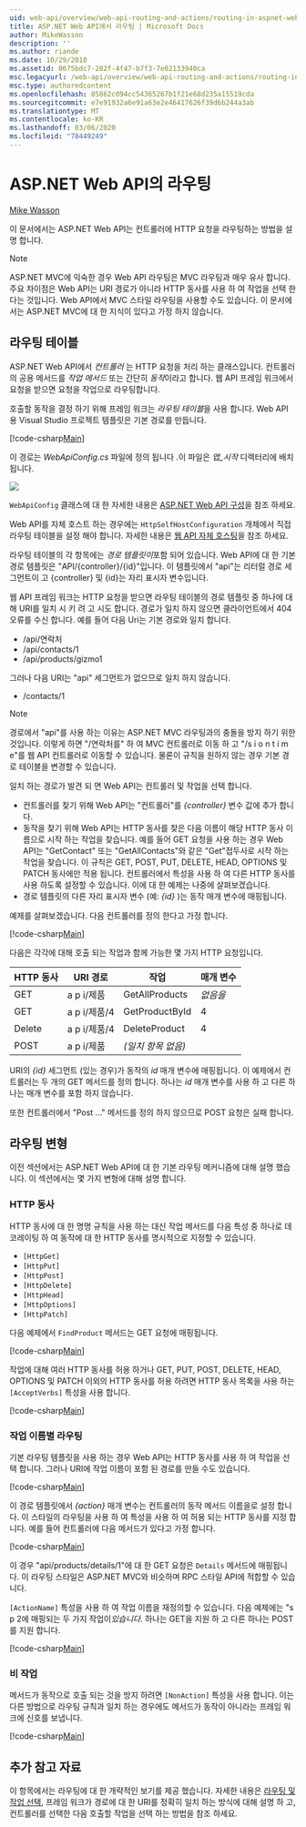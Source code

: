 ```yaml
---
uid: web-api/overview/web-api-routing-and-actions/routing-in-aspnet-web-api
title: ASP.NET Web API에서 라우팅 | Microsoft Docs
author: MikeWasson
description: ''
ms.author: riande
ms.date: 10/29/2018
ms.assetid: 0675bdc7-282f-4f47-b7f3-7e02133940ca
msc.legacyurl: /web-api/overview/web-api-routing-and-actions/routing-in-aspnet-web-api
msc.type: authoredcontent
ms.openlocfilehash: 85862c094cc54365267b1f21e68d235a15519cda
ms.sourcegitcommit: e7e91932a6e91a63e2e46417626f39d6b244a3ab
ms.translationtype: MT
ms.contentlocale: ko-KR
ms.lasthandoff: 03/06/2020
ms.locfileid: "78449249"
---
```

# <a name="routing-in-aspnet-web-api"></a>ASP.NET Web API의 라우팅

[Mike Wasson](https://github.com/MikeWasson)

이 문서에서는 ASP.NET Web API는 컨트롤러에 HTTP 요청을 라우팅하는 방법을 설명 합니다.

> [!NOTE]
> ASP.NET MVC에 익숙한 경우 Web API 라우팅은 MVC 라우팅과 매우 유사 합니다. 주요 차이점은 Web API는 URI 경로가 아니라 HTTP 동사를 사용 하 여 작업을 선택 한다는 것입니다. Web API에서 MVC 스타일 라우팅을 사용할 수도 있습니다. 이 문서에서는 ASP.NET MVC에 대 한 지식이 있다고 가정 하지 않습니다.

## <a name="routing-tables"></a>라우팅 테이블

ASP.NET Web API에서 *컨트롤러* 는 HTTP 요청을 처리 하는 클래스입니다. 컨트롤러의 공용 메서드를 *작업 메서드* 또는 간단히 *동작*이라고 합니다. 웹 API 프레임 워크에서 요청을 받으면 요청을 작업으로 라우팅합니다.

호출할 동작을 결정 하기 위해 프레임 워크는 *라우팅 테이블*을 사용 합니다. Web API 용 Visual Studio 프로젝트 템플릿은 기본 경로를 만듭니다.

[!code-csharp[Main](routing-in-aspnet-web-api/samples/sample1.cs)]

이 경로는 *WebApiConfig.cs* 파일에 정의 됩니다 .이 파일은 *앱\_시작* 디렉터리에 배치 됩니다.

![](routing-in-aspnet-web-api/_static/image1.png)

`WebApiConfig` 클래스에 대 한 자세한 내용은 [ASP.NET Web API 구성](../advanced/configuring-aspnet-web-api.md)을 참조 하세요.

Web API를 자체 호스트 하는 경우에는 `HttpSelfHostConfiguration` 개체에서 직접 라우팅 테이블을 설정 해야 합니다. 자세한 내용은 [웹 API 자체 호스팅](../older-versions/self-host-a-web-api.md)을 참조 하세요.

라우팅 테이블의 각 항목에는 *경로 템플릿이*포함 되어 있습니다. Web API에 대 한 기본 경로 템플릿은 &quot;API/{controller}/{id}&quot;입니다. 이 템플릿에서 &quot;api&quot;는 리터럴 경로 세그먼트이 고 {controller} 및 {id}는 자리 표시자 변수입니다.

웹 API 프레임 워크는 HTTP 요청을 받으면 라우팅 테이블의 경로 템플릿 중 하나에 대해 URI를 일치 시 키 려 고 시도 합니다. 경로가 일치 하지 않으면 클라이언트에서 404 오류를 수신 합니다. 예를 들어 다음 Uri는 기본 경로와 일치 합니다.

- /api/연락처
- /api/contacts/1
- /api/products/gizmo1

그러나 다음 URI는 &quot;api&quot; 세그먼트가 없으므로 일치 하지 않습니다.

- /contacts/1

> [!NOTE]
> 경로에서 "api"를 사용 하는 이유는 ASP.NET MVC 라우팅과의 충돌을 방지 하기 위한 것입니다. 이렇게 하면 &quot;/연락처를&quot; 하 여 MVC 컨트롤러로 이동 하 고 &quot;/s i o n t i m e&quot;를 웹 API 컨트롤러로 이동할 수 있습니다. 물론이 규칙을 원하지 않는 경우 기본 경로 테이블을 변경할 수 있습니다.

일치 하는 경로가 발견 되 면 Web API는 컨트롤러 및 작업을 선택 합니다.

- 컨트롤러를 찾기 위해 Web API는 &quot;컨트롤러&quot;를 *{controller}* 변수 값에 추가 합니다.
- 동작을 찾기 위해 Web API는 HTTP 동사를 찾은 다음 이름이 해당 HTTP 동사 이름으로 시작 하는 작업을 찾습니다. 예를 들어 GET 요청을 사용 하는 경우 Web API는 &quot;GetContact&quot; 또는 &quot;GetAllContacts&quot;와 같은 &quot;Get&quot;접두사로 시작 하는 작업을 찾습니다. 이 규칙은 GET, POST, PUT, DELETE, HEAD, OPTIONS 및 PATCH 동사에만 적용 됩니다. 컨트롤러에서 특성을 사용 하 여 다른 HTTP 동사를 사용 하도록 설정할 수 있습니다. 이에 대 한 예제는 나중에 살펴보겠습니다.
- 경로 템플릿의 다른 자리 표시자 변수 (예: *{id}* )는 동작 매개 변수에 매핑됩니다.

예제를 살펴보겠습니다. 다음 컨트롤러를 정의 한다고 가정 합니다.

[!code-csharp[Main](routing-in-aspnet-web-api/samples/sample2.cs)]

다음은 각각에 대해 호출 되는 작업과 함께 가능한 몇 가지 HTTP 요청입니다.

| HTTP 동사 | URI 경로 | 작업 | 매개 변수 |
| --- | --- | --- | --- |
| GET | a p i/제품 | GetAllProducts | *없음을* |
| GET | a p i/제품/4 | GetProductById | 4 |
| Delete | a p i/제품/4 | DeleteProduct | 4 |
| POST | a p i/제품 | *(일치 항목 없음)* |  |

URI의 *{id}* 세그먼트 (있는 경우)가 동작의 *id* 매개 변수에 매핑됩니다. 이 예제에서 컨트롤러는 두 개의 GET 메서드를 정의 합니다. 하나는 *id* 매개 변수를 사용 하 고 다른 하나는 매개 변수를 포함 하지 않습니다.

또한 컨트롤러에서 &quot;Post ...&quot; 메서드를 정의 하지 않으므로 POST 요청은 실패 합니다.

## <a name="routing-variations"></a>라우팅 변형

이전 섹션에서는 ASP.NET Web API에 대 한 기본 라우팅 메커니즘에 대해 설명 했습니다. 이 섹션에서는 몇 가지 변형에 대해 설명 합니다.

### <a name="http-verbs"></a>HTTP 동사

HTTP 동사에 대 한 명명 규칙을 사용 하는 대신 작업 메서드를 다음 특성 중 하나로 데코레이팅 하 여 동작에 대 한 HTTP 동사를 명시적으로 지정할 수 있습니다.

- `[HttpGet]`
- `[HttpPut]`
- `[HttpPost]`
- `[HttpDelete]`
- `[HttpHead]`
- `[HttpOptions]`
- `[HttpPatch]`

다음 예제에서 `FindProduct` 메서드는 GET 요청에 매핑됩니다.

[!code-csharp[Main](routing-in-aspnet-web-api/samples/sample3.cs)]

작업에 대해 여러 HTTP 동사를 허용 하거나 GET, PUT, POST, DELETE, HEAD, OPTIONS 및 PATCH 이외의 HTTP 동사를 허용 하려면 HTTP 동사 목록을 사용 하는 `[AcceptVerbs]` 특성을 사용 합니다.

[!code-csharp[Main](routing-in-aspnet-web-api/samples/sample4.cs)]

<a id="routing_by_action_name"></a>
### <a name="routing-by-action-name"></a>작업 이름별 라우팅

기본 라우팅 템플릿을 사용 하는 경우 Web API는 HTTP 동사를 사용 하 여 작업을 선택 합니다. 그러나 URI에 작업 이름이 포함 된 경로를 만들 수도 있습니다.

[!code-csharp[Main](routing-in-aspnet-web-api/samples/sample5.cs)]

이 경로 템플릿에서 *{action}* 매개 변수는 컨트롤러의 동작 메서드 이름을로 설정 합니다. 이 스타일의 라우팅을 사용 하 여 특성을 사용 하 여 허용 되는 HTTP 동사를 지정 합니다. 예를 들어 컨트롤러에 다음 메서드가 있다고 가정 합니다.

[!code-csharp[Main](routing-in-aspnet-web-api/samples/sample6.cs)]

이 경우 "api/products/details/1"에 대 한 GET 요청은 `Details` 메서드에 매핑됩니다. 이 라우팅 스타일은 ASP.NET MVC와 비슷하며 RPC 스타일 API에 적합할 수 있습니다.

`[ActionName]` 특성을 사용 하 여 작업 이름을 재정의할 수 있습니다. 다음 예제에는 &quot;s p 2에 매핑되는 두 가지 작업이*있습니다.* 하나는 GET을 지원 하 고 다른 하나는 POST를 지원 합니다.

[!code-csharp[Main](routing-in-aspnet-web-api/samples/sample7.cs)]

### <a name="non-actions"></a>비 작업

메서드가 동작으로 호출 되는 것을 방지 하려면 `[NonAction]` 특성을 사용 합니다. 이는 다른 방법으로 라우팅 규칙과 일치 하는 경우에도 메서드가 동작이 아니라는 프레임 워크에 신호를 보냅니다.

[!code-csharp[Main](routing-in-aspnet-web-api/samples/sample8.cs)]

## <a name="further-reading"></a>추가 참고 자료

이 항목에서는 라우팅에 대 한 개략적인 보기를 제공 했습니다. 자세한 내용은 [라우팅 및 작업 선택](routing-and-action-selection.md), 프레임 워크가 경로에 대 한 URI를 정확히 일치 하는 방식에 대해 설명 하 고, 컨트롤러를 선택한 다음 호출할 작업을 선택 하는 방법을 참조 하세요.
